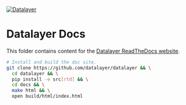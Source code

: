 [![Datalayer](https://raw.githubusercontent.com/datalayer/datalayer/master/res/logo/datalayer-25.svg?sanitize=true)](https://datalayer.io)

# Datalayer Docs

This folder contains content for the [Datalayer ReadTheDocs website](https://datalayer.readthedocs.io).

```bash
# Install and build the doc site.
git clone https://github.com/datalayer/datalayer && \
  cd datalayer && \
  pip install -e src[rtd] && \
  cd docs && \
  make html && \
  open build/html/index.html
```
